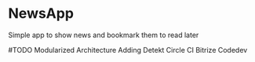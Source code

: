 # NewsApp
Simple app to show news and bookmark them to read later

#TODO 
Modularized Architecture
Adding Detekt
Circle CI
Bitrize
Codedev



